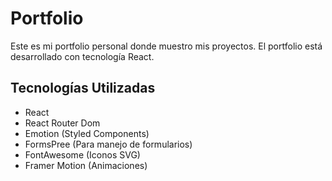 # Portfolio

Este es mi portfolio personal donde muestro mis proyectos. El portfolio está desarrollado con tecnología React.

## Tecnologías Utilizadas

- React
- React Router Dom
- Emotion (Styled Components)
- FormsPree (Para manejo de formularios)
- FontAwesome (Iconos SVG)
- Framer Motion (Animaciones)

